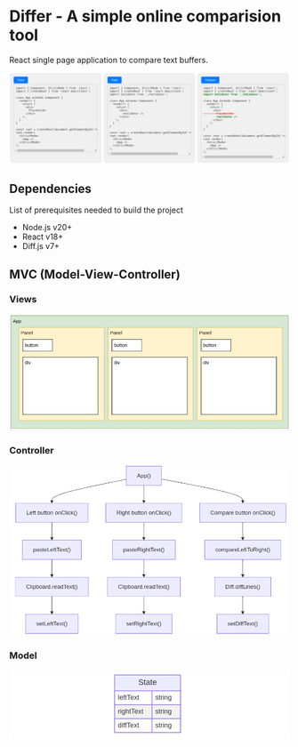 # Differ - A simple online comparision tool 

React single page application to compare text buffers.

![image](docs/images/screenshot.png)

## Dependencies 

List of prerequisites needed to build the project
- Node.js v20+
- React v18+ 
- Diff.js v7+

## MVC (Model-View-Controller)

### Views

![image](docs/images/views.png)

### Controller
 
![image](docs/images/controller.png)

### Model

![image](docs/images/model.png)
